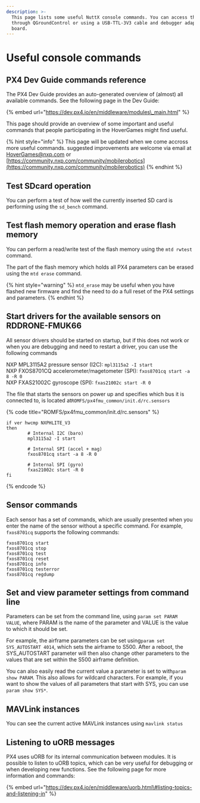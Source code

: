 ```yaml
---
description: >-
  This page lists some useful NuttX console commands. You can access the console
  through QGroundControl or using a USB-TTL-3V3 cable and debugger adapter
  board.
---
```


# Useful console commands

## PX4 Dev Guide commands reference

The PX4 Dev Guide provides an auto-generated overview of \(almost\) all available commands. See the following page in the Dev Guide:

{% embed url="https://dev.px4.io/en/middleware/modules\_main.html" %}

This page should provide an overview of some important and useful commands that people participating in the HoverGames might find useful.

{% hint style="info" %}
This page will be updated when we come accross more useful commands. suggested improvements are welcome via email at HoverGames@nxp.com or [https://community.nxp.com/community/mobilerobotics](https://community.nxp.com/community/mobilerobotics) 
{% endhint %}

## Test SDcard operation

You can perform a test of how well the currently inserted SD card is performing using the `sd_bench` command.

## Test flash memory operation and erase flash memory

You can perform a read/write test of the flash memory using the `mtd rwtest` command.

The part of the flash memory which holds all PX4 parameters can be erased using the `mtd erase` command. 

{% hint style="warning" %}
`mtd_erase` may be useful when you have flashed new firmware and find the need to do a full reset of the PX4 settings and parameters.
{% endhint %}

## Start drivers for the available sensors on RDDRONE-FMUK66

All sensor drivers should be started on startup, but if this does not work or when you are debugging and need to restart a driver, you can use the following commands

NXP MPL3115A2 pressure sensor \(I2C\): `mpl3115a2 -I start`  
NXP FXOS8701CQ accelerometer/magetometer \(SPI\): `fxos8701cq start -a 8 -R 0`  
NXP FXAS21002C gyroscope \(SPI\): `fxas21002c start -R 0`

The file that starts the sensors on power up and specifies which bus it is connected to, is located at`ROMFS/px4fmu_common/init.d/rc.sensors`

{% code title="ROMFS/px4fmu\_common/init.d/rc.sensors" %}
```text
if ver hwcmp NXPHLITE_V3
then
        # Internal I2C (baro)
        mpl3115a2 -I start

        # Internal SPI (accel + mag)
        fxos8701cq start -a 8 -R 0

        # Internal SPI (gyro)
        fxas21002c start -R 0
fi
```
{% endcode %}

## Sensor commands

Each sensor has a set of commands, which are usually presented when you enter the name of the sensor without a specific command. For example, `fxos8701cq` supports the following commands:

```text
fxos8701cq start
fxos8701cq stop
fxos8701cq test
fxos8701cq reset
fxos8701cq info
fxos8701cq testerror
fxos8701cq regdump
```

## Set and view parameter settings from command line

Parameters can be set from the command line, using `param set PARAM VALUE`, where PARAM is the name of the parameter and VALUE is the value to which it should be set.

For example, the airframe parameters can be set using`param set SYS_AUTOSTART 4014`, which sets the airframe to S500. After a reboot, the SYS\_AUTOSTART parameter will then also change other parameters to the values that are set within the S500 airframe definition.

You can also easily read the current value a parameter is set to with`param show PARAM`. This also allows for wildcard characters. For example, if you want to show the values of all parameters that start with SYS, you can use `param show SYS*`.

## MAVLink instances

You can see the current active MAVLink instances using `mavlink status`

## Listening to uORB messages

PX4 uses uORB for its internal communication between modules. It is possible to listen to uORB topics, which can be very useful for debugging or when developing new functions. See the following page for more information and commands:

{% embed url="https://dev.px4.io/en/middleware/uorb.html\#listing-topics-and-listening-in" %}

